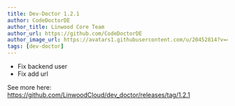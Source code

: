```yaml
---
title: Dev-Doctor 1.2.1
author: CodeDoctorDE
author_title: Linwood Core Team
author_url: https://github.com/CodeDoctorDE
author_image_url: https://avatars1.githubusercontent.com/u/20452814?v=4
tags: [dev-doctor]
---
```


* Fix backend user
* Fix add url

See more here: <https://github.com/LinwoodCloud/dev_doctor/releases/tag/1.2.1>
